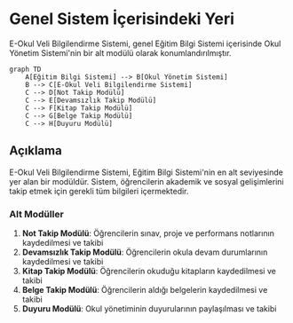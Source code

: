# Genel Sistem İçerisindeki Yeri

E-Okul Veli Bilgilendirme Sistemi, genel Eğitim Bilgi Sistemi içerisinde Okul Yönetim Sistemi'nin bir alt modülü olarak konumlandırılmıştır.

```mermaid
graph TD
    A[Eğitim Bilgi Sistemi] --> B[Okul Yönetim Sistemi]
    B --> C[E-Okul Veli Bilgilendirme Sistemi]
    C --> D[Not Takip Modülü]
    C --> E[Devamsızlık Takip Modülü]
    C --> F[Kitap Takip Modülü]
    C --> G[Belge Takip Modülü]
    C --> H[Duyuru Modülü]
```

## Açıklama

E-Okul Veli Bilgilendirme Sistemi, Eğitim Bilgi Sistemi'nin en alt seviyesinde yer alan bir modüldür. Sistem, öğrencilerin akademik ve sosyal gelişimlerini takip etmek için gerekli tüm bilgileri içermektedir.

### Alt Modüller

1. **Not Takip Modülü**: Öğrencilerin sınav, proje ve performans notlarının kaydedilmesi ve takibi
2. **Devamsızlık Takip Modülü**: Öğrencilerin okula devam durumlarının kaydedilmesi ve takibi
3. **Kitap Takip Modülü**: Öğrencilerin okuduğu kitapların kaydedilmesi ve takibi
4. **Belge Takip Modülü**: Öğrencilerin aldığı belgelerin kaydedilmesi ve takibi
5. **Duyuru Modülü**: Okul yönetiminin duyurularının paylaşılması ve takibi 